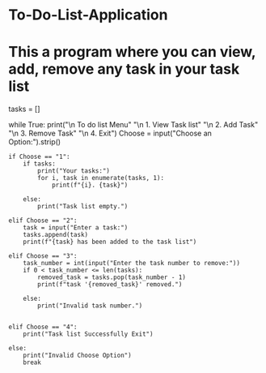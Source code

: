 # To-Do-List-Application
# This a program where you can view, add, remove any task in your task list

tasks = []

while True:
    print("\n To do list Menu" "\n 1. View Task list" "\n 2. Add Task" "\n 3. Remove Task" "\n 4. Exit")
    Choose = input("Choose an Option:").strip()

    if Choose == "1":
        if tasks:
            print("Your tasks:")
            for i, task in enumerate(tasks, 1):
                print(f"{i}. {task}")

        else:
            print("Task list empty.")

    elif Choose == "2":
        task = input("Enter a task:")
        tasks.append(task)
        print(f"{task} has been added to the task list")

    elif Choose == "3":
        task_number = int(input("Enter the task number to remove:"))
        if 0 < task_number <= len(tasks):
            removed_task = tasks.pop(task_number - 1)
            print(f"task '{removed_task}' removed.")

        else:
            print("Invalid task number.")


    elif Choose == "4":
        print("Task list Successfully Exit")

    else:
        print("Invalid Choose Option")
        break

